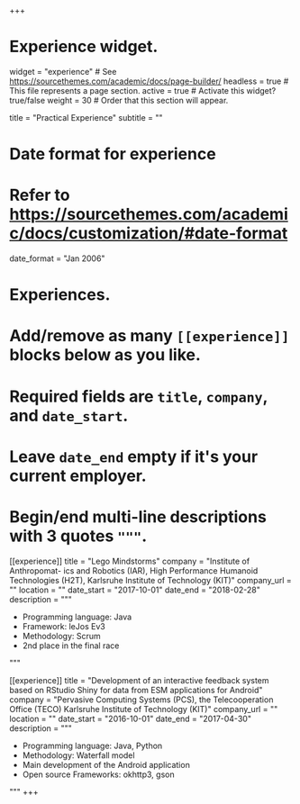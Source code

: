 +++
# Experience widget.
widget = "experience"  # See https://sourcethemes.com/academic/docs/page-builder/
headless = true  # This file represents a page section.
active = true  # Activate this widget? true/false
weight = 30  # Order that this section will appear.

title = "Practical Experience"
subtitle = ""

# Date format for experience
#   Refer to https://sourcethemes.com/academic/docs/customization/#date-format
date_format = "Jan 2006"

# Experiences.
#   Add/remove as many `[[experience]]` blocks below as you like.
#   Required fields are `title`, `company`, and `date_start`.
#   Leave `date_end` empty if it's your current employer.
#   Begin/end multi-line descriptions with 3 quotes `"""`.
[[experience]]
  title = "Lego Mindstorms"
  company = "Institute of Anthropomat- ics and Robotics (IAR), High Performance Humanoid Technologies (H2T), Karlsruhe Institute of Technology (KIT)"
  company_url = ""
  location = ""
  date_start = "2017-10-01"
  date_end = "2018-02-28"
  description = """
  * Programming language: Java 
  * Framework: leJos Ev3
  * Methodology: Scrum
  * 2nd place in the final race
  
  """

[[experience]]
  title = "Development of an interactive feedback system based on RStudio Shiny for data from ESM applications for Android"
  company = "Pervasive Computing Systems (PCS), the Telecooperation Office (TECO) Karlsruhe Institute of Technology (KIT)"
  company_url = ""
  location = ""
  date_start = "2016-10-01"
  date_end = "2017-04-30"
  description = """
  * Programming language: Java, Python 
  * Methodology: Waterfall model
  * Main development of the Android application
  * Open source Frameworks: okhttp3, gson
  
  """
+++
